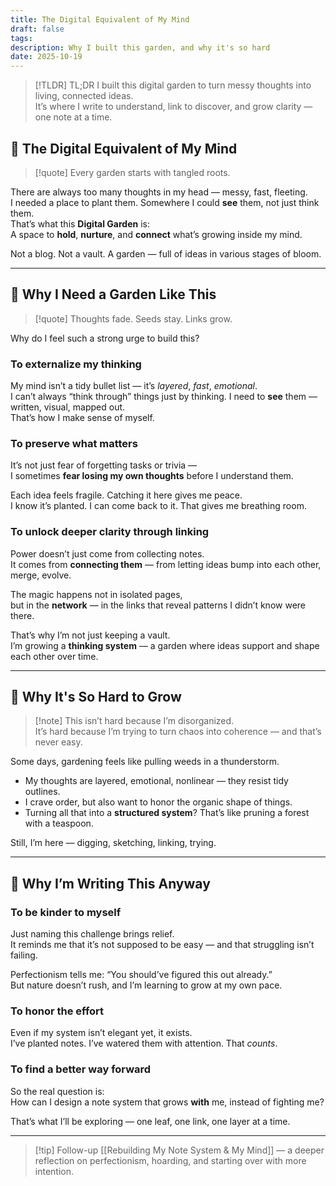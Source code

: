 ```yaml
---
title: The Digital Equivalent of My Mind
draft: false
tags:
description: Why I built this garden, and why it's so hard
date: 2025-10-19
---
```

> [!TLDR] TL;DR
I built this digital garden to turn messy thoughts into living, connected ideas.  
It’s where I write to understand, link to discover, and grow clarity — one note at a time.

## 🌱 The Digital Equivalent of My Mind

> [!quote] Every garden starts with tangled roots.

There are always too many thoughts in my head — messy, fast, fleeting.  
I needed a place to plant them. Somewhere I could **see** them, not just think them.  
That’s what this **Digital Garden** is:  
A space to **hold**, **nurture**, and **connect** what’s growing inside my mind.

Not a blog. Not a vault. A garden — full of ideas in various stages of bloom.

---
## 🌾 Why I Need a Garden Like This

> [!quote] Thoughts fade. Seeds stay. Links grow.

Why do I feel such a strong urge to build this?

### To externalize my thinking

My mind isn’t a tidy bullet list — it’s *layered*, *fast*, *emotional*.  
I can’t always “think through” things just by thinking. I need to **see** them — written, visual, mapped out.  
That’s how I make sense of myself.

### To preserve what matters

It’s not just fear of forgetting tasks or trivia —  
I sometimes **fear losing my own thoughts** before I understand them.

Each idea feels fragile. Catching it here gives me peace.  
I know it’s planted. I can come back to it. That gives me breathing room.

### To unlock deeper clarity through linking

Power doesn’t just come from collecting notes.  
It comes from **connecting them** — from letting ideas bump into each other, merge, evolve.

The magic happens not in isolated pages,  
but in the **network** — in the links that reveal patterns I didn’t know were there.

That’s why I’m not just keeping a vault.  
I’m growing a **thinking system** — a garden where ideas support and shape each other over time.

---
## 🍂 Why It's So Hard to Grow

> [!note] This isn’t hard because I’m disorganized.  
> It’s hard because I’m trying to turn chaos into coherence — and that’s never easy.

Some days, gardening feels like pulling weeds in a thunderstorm.

- My thoughts are layered, emotional, nonlinear — they resist tidy outlines.
- I crave order, but also want to honor the organic shape of things.
- Turning all that into a **structured system**? That’s like pruning a forest with a teaspoon.

Still, I’m here — digging, sketching, linking, trying.

---
## 🌼 Why I’m Writing This Anyway

### To be kinder to myself

Just naming this challenge brings relief.  
It reminds me that it’s not supposed to be easy — and that struggling isn’t failing.

Perfectionism tells me: “You should’ve figured this out already.”  
But nature doesn’t rush, and I’m learning to grow at my own pace.

### To honor the effort

Even if my system isn’t elegant yet, it exists.  
I’ve planted notes. I’ve watered them with attention. That _counts_.

### To find a better way forward

So the real question is:  
How can I design a note system that grows **with** me, instead of fighting me?

That’s what I’ll be exploring — one leaf, one link, one layer at a time.

---

>[!tip] Follow-up
>[[Rebuilding My Note System & My Mind]] — a deeper reflection on perfectionism, hoarding, and starting over with more intention.

